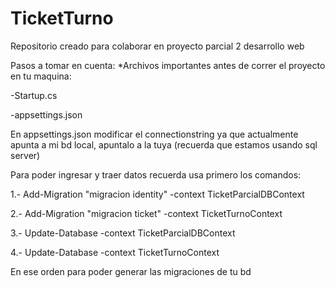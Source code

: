 # TicketTurno
Repositorio creado para colaborar en proyecto parcial 2 desarrollo web

Pasos a tomar en cuenta:
*Archivos importantes antes de correr el proyecto en tu maquina:

-Startup.cs

-appsettings.json
 
En appsettings.json modificar el connectionstring ya que actualmente apunta a mi bd local, apuntalo a la tuya (recuerda que estamos usando sql server)

Para poder ingresar y traer datos recuerda usa primero los comandos:

1.- Add-Migration "migracion identity" -context TicketParcialDBContext

2.- Add-Migration "migracion ticket" -context TicketTurnoContext

3.- Update-Database -context TicketParcialDBContext

4.- Update-Database -context TicketTurnoContext

En ese orden para poder generar las migraciones de tu bd

